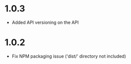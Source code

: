 1.0.3
=====
* Added API versioning on the API

1.0.2
=====
* Fix NPM packaging issue ('dist/' directory not included)